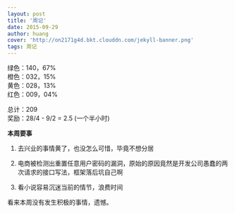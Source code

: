 ```yaml
---
layout: post
title: '周记'
date: 2015-09-29
author: huang
cover: 'http://on2171g4d.bkt.clouddn.com/jekyll-banner.png'
tags: 周记
---
```


绿色：140，67%  
橙色：032，15%  
黄色：028，13%  
红色：009，04%  

总计：209  
奖励：28/4 - 9/2 = 2.5 (一个半小时)

**本周要事**

1. 去兴业的事情黄了，也没怎么可惜，毕竟不想分居

1. 电商被检测出重置任意用户密码的漏洞，原始的原因竟然是开发公司愚蠢的两次请求的接口写法，框架落后坑自己啊

1. 看小说容易沉迷当前的情节，浪费时间

看来本周没有发生积极的事情，遗憾。